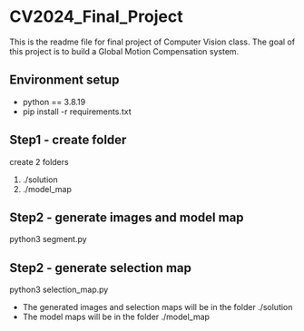 # CV2024_Final_Project

This is the readme file for final project of Computer Vision class. 
The goal of this project is to build a Global Motion Compensation system.

## Environment setup
- python == 3.8.19
- pip install -r requirements.txt

## Step1 - create folder
create 2 folders
1. ./solution
2. ./model_map

## Step2 - generate images and model map
python3 segment.py

## Step2 - generate selection map
python3 selection_map.py

- The generated images and selection maps will be in the folder ./solution
- The model maps will be in the folder ./model_map

